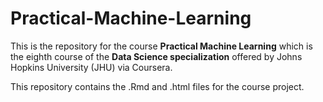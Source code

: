 # Practical-Machine-Learning

This is the repository for the course **Practical Machine Learning** which is the eighth course of the **Data Science specialization** offered by Johns Hopkins University (JHU) via Coursera.

This repository contains the .Rmd and .html files for the course project.

